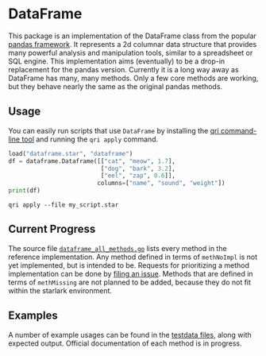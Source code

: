 # DataFrame

This package is an implementation of the DataFrame class from the popular [pandas framework](https://pandas.pydata.org/). It represents a 2d columnar data structure that provides many powerful analysis and manipulation tools, similar to a spreadsheet or SQL engine. This implementation aims (eventually) to be a drop-in replacement for the pandas version. Currently it is a long way away as DataFrame has many, many methods. Only a few core methods are working, but they behave nearly the same as the original pandas methods.

## Usage

You can easily run scripts that use `DataFrame` by installing the [qri command-line tool](https://github.com/qri-io/qri) and running the `qri apply` command.

```python
load("dataframe.star", "dataframe")
df = dataframe.Dataframe([["cat", "meow", 1.7],
                          ["dog", "bark", 3.2],
                          ["eel", "zap", 0.6]],
                         columns=["name", "sound", "weight"])
print(df)
```

```
qri apply --file my_script.star
```

## Current Progress

The source file [`dataframe_all_methods.go`](https://github.com/qri-io/starlib/blob/master/dataframe/dataframe_all_methods.go) lists every method in the reference implementation. Any method defined in terms of `methNoImpl` is not yet implemented, but is intended to be. Requests for prioritizing a method implementation can be done by [filing an issue](https://github.com/qri-io/starlib/issues). Methods that are defined in terms of `methMissing` are not planned to be added, because they do not fit within the starlark environment.

## Examples

A number of example usages can be found in the [testdata files](https://github.com/qri-io/starlib/tree/master/dataframe/testdata), along with expected output. Official documentation of each method is in progress.